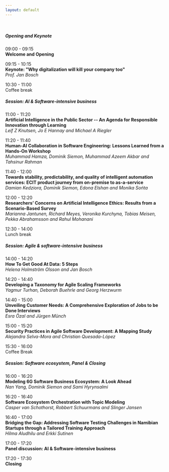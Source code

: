 ```yaml
---
layout: default
---
```


<br/>

##### Opening and Keynote #####

09:00 - 09:15  
**Welcome and Opening**  

09:15 - 10:15  
**Keynote: "Why digitalization will kill your company too"**  
*Prof. Jan Bosch*

10:30 - 11:00  
Coffee break

##### Session: AI & Software-intensive business #####

11:00 - 11:20  
**Artificial Intelligence in the Public Sector -- An Agenda for Responsible Innovation through Learning**  
*Leif Z Knutsen, Jo E Hannay and Michael A Riegler*

11:20 - 11:40  
**Human-AI Collaboration in Software Engineering: Lessons Learned from a Hands-On Workshop**  
*Muhammad Hamza, Dominik Siemon, Muhammad Azeem Akbar and Tahsinur Rahman*

11:40 - 12:00  
**Towards stability, predictability, and quality of intelligent automation services: ECIT product journey from on-premise to as-a-service**  
*Damian Kedziora, Dominik Siemon, Edona Elshan and Monika Sońta*

12:00 - 12:20  
**Researchers’ Concerns on Artificial Intelligence Ethics: Results from a Scenario-Based Survey**  
*Marianna Jantunen, Richard Meyes, Veronika Kurchyna, Tobias Meisen, Pekka Abrahamsson and Rahul Mohanani* 

12:30 - 14:00  
Lunch break

##### Session: Agile & software-intensive business #####

14:00 - 14:20  
**How To Get Good At Data: 5 Steps**  
*Helena Holmström Olsson and Jan Bosch*

14:20 - 14:40  
**Developing a Taxonomy for Agile Scaling Frameworks**  
*Yagmur Turhan, Deborah Buehrle and Georg Herzwurm*  

14:40 - 15:00  
**Unveiling Customer Needs: A Comprehensive Exploration of Jobs to be Done Interviews**  
*Esra Özal and Jürgen Münch*

15:00 - 15:20  
**Security Practices in Agile Software Development: A Mapping Study**  
*Alejandra Selva-Mora and Christian Quesada-López*

15:30 - 16:00  
Coffee Break

##### Session: Software ecosystem, Panel & Closing #####

16:00 - 16:20  
**Modeling 6G Software Business Ecosystem: A Look Ahead**  
*Nan Yang, Dominik Siemon and Sami Hyrynsalmi*

16:20 - 16:40  
**Software Ecosystem Orchestration with Topic Modeling**  
*Casper van Schothorst, Robbert Schuurmans and Slinger Jansen*

16:40 - 17:00  
**Bridging the Gap: Addressing Software Testing Challenges in Namibian Startups through a Tailored Training Approach**  
*Hilma Aludhilu and Erkki Sutinen*

17:00 - 17:20  
**Panel discussion: AI & Software-intensive business**

17:20 - 17:30  
**Closing**
